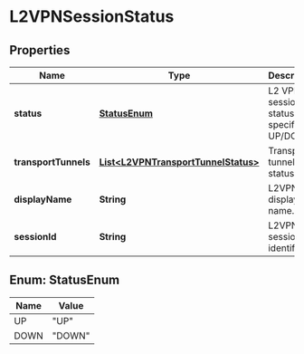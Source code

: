 # L2VPNSessionStatus

## Properties
Name | Type | Description | Notes
------------ | ------------- | ------------- | -------------
**status** | [**StatusEnum**](#StatusEnum) | L2 VPN session status, specifies UP/DOWN. |  [optional]
**transportTunnels** | [**List&lt;L2VPNTransportTunnelStatus&gt;**](L2VPNTransportTunnelStatus.md) | Transport tunnels status. |  [optional]
**displayName** | **String** | L2VPN display name. |  [optional]
**sessionId** | **String** | L2VPN session identifier. |  [optional]

<a name="StatusEnum"></a>
## Enum: StatusEnum
Name | Value
---- | -----
UP | &quot;UP&quot;
DOWN | &quot;DOWN&quot;

